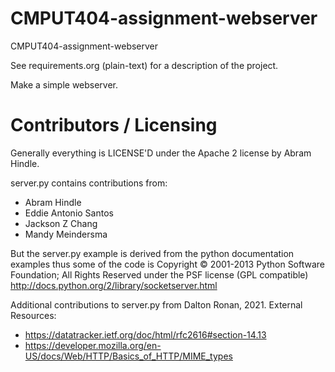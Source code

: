 CMPUT404-assignment-webserver
=============================

CMPUT404-assignment-webserver

See requirements.org (plain-text) for a description of the project.

Make a simple webserver.

Contributors / Licensing
========================

Generally everything is LICENSE'D under the Apache 2 license by Abram Hindle.

server.py contains contributions from:

* Abram Hindle
* Eddie Antonio Santos
* Jackson Z Chang
* Mandy Meindersma 

But the server.py example is derived from the python documentation
examples thus some of the code is Copyright © 2001-2013 Python
Software Foundation; All Rights Reserved under the PSF license (GPL
compatible) http://docs.python.org/2/library/socketserver.html

Additional contributions to server.py from Dalton Ronan, 2021.
External Resources:
* https://datatracker.ietf.org/doc/html/rfc2616#section-14.13
* https://developer.mozilla.org/en-US/docs/Web/HTTP/Basics_of_HTTP/MIME_types
